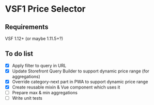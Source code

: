 # VSF1 Price Selector
## Requirements
VSF 1.12+ (or maybe 1.11.5+?)

## To do list
- [x] Apply filter to query in URL
- [x] Update Storefront Query Builder to support dynamic price range (for aggregations)
- [x] Override category-next part in PWA to support dynamic price range
- [x] Create reusable mixin & Vue component which uses it
- [ ] Prepare max & min aggregations
- [ ] Write unit tests
